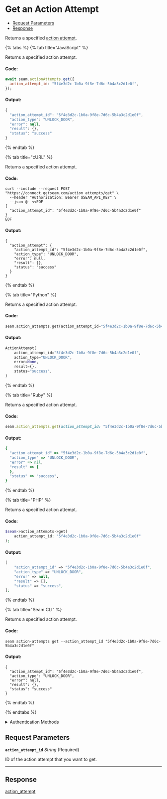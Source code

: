 # Get an Action Attempt

- [Request Parameters](#request-parameters)
- [Response](#response)

Returns a specified [action attempt](../../core-concepts/action-attempts.md).


{% tabs %}
{% tab title="JavaScript" %}

Returns a specified action attempt.

#### Code:

```javascript
await seam.actionAttempts.get({
  action_attempt_id: "5f4e3d2c-1b0a-9f8e-7d6c-5b4a3c2d1e0f",
});
```

#### Output:

```javascript
{
  "action_attempt_id": "5f4e3d2c-1b0a-9f8e-7d6c-5b4a3c2d1e0f",
  "action_type": "UNLOCK_DOOR",
  "error": null,
  "result": {},
  "status": "success"
}
```
{% endtab %}

{% tab title="cURL" %}

Returns a specified action attempt.

#### Code:

```curl
curl --include --request POST "https://connect.getseam.com/action_attempts/get" \
  --header "Authorization: Bearer $SEAM_API_KEY" \
  --json @- <<EOF
{
  "action_attempt_id": "5f4e3d2c-1b0a-9f8e-7d6c-5b4a3c2d1e0f"
}
EOF
```

#### Output:

```curl
{
  "action_attempt": {
    "action_attempt_id": "5f4e3d2c-1b0a-9f8e-7d6c-5b4a3c2d1e0f",
    "action_type": "UNLOCK_DOOR",
    "error": null,
    "result": {},
    "status": "success"
  }
}
```
{% endtab %}

{% tab title="Python" %}

Returns a specified action attempt.

#### Code:

```python
seam.action_attempts.get(action_attempt_id="5f4e3d2c-1b0a-9f8e-7d6c-5b4a3c2d1e0f")
```

#### Output:

```python
ActionAttempt(
    action_attempt_id="5f4e3d2c-1b0a-9f8e-7d6c-5b4a3c2d1e0f",
    action_type="UNLOCK_DOOR",
    error=None,
    result={},
    status="success",
)
```
{% endtab %}

{% tab title="Ruby" %}

Returns a specified action attempt.

#### Code:

```ruby
seam.action_attempts.get(action_attempt_id: "5f4e3d2c-1b0a-9f8e-7d6c-5b4a3c2d1e0f")
```

#### Output:

```ruby
{
  "action_attempt_id" => "5f4e3d2c-1b0a-9f8e-7d6c-5b4a3c2d1e0f",
  "action_type" => "UNLOCK_DOOR",
  "error" => nil,
  "result" => {
  },
  "status" => "success",
}
```
{% endtab %}

{% tab title="PHP" %}

Returns a specified action attempt.

#### Code:

```php
$seam->action_attempts->get(
    action_attempt_id: "5f4e3d2c-1b0a-9f8e-7d6c-5b4a3c2d1e0f"
);
```

#### Output:

```php
[
    "action_attempt_id" => "5f4e3d2c-1b0a-9f8e-7d6c-5b4a3c2d1e0f",
    "action_type" => "UNLOCK_DOOR",
    "error" => null,
    "result" => [],
    "status" => "success",
];
```
{% endtab %}

{% tab title="Seam CLI" %}

Returns a specified action attempt.

#### Code:

```seam_cli
seam action-attempts get --action_attempt_id "5f4e3d2c-1b0a-9f8e-7d6c-5b4a3c2d1e0f"
```

#### Output:

```seam_cli
{
  "action_attempt_id": "5f4e3d2c-1b0a-9f8e-7d6c-5b4a3c2d1e0f",
  "action_type": "UNLOCK_DOOR",
  "error": null,
  "result": {},
  "status": "success"
}
```
{% endtab %}

{% endtabs %}


<details>

<summary>Authentication Methods</summary>

- API key
- Client session token
- Personal access token
  <br>Must also include the `seam-workspace` header in the request.

To learn more, see [Authentication](https://docs.seam.co/latest/api/authentication).
</details>

## Request Parameters

**`action_attempt_id`** *String* (Required)

ID of the action attempt that you want to get.

---


## Response

[action\_attempt](./)

